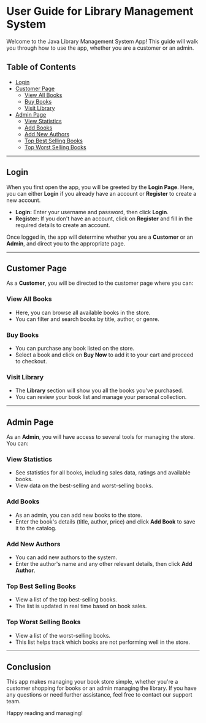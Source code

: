 # User Guide for Library Management System

Welcome to the Java Library Management System App! This guide will walk you through how to use the app, whether you are a customer or an admin.

## Table of Contents
- [Login](#login)
- [Customer Page](#customer-page)
  - [View All Books](#view-all-books)
  - [Buy Books](#buy-books)
  - [Visit Library](#visit-library)
- [Admin Page](#admin-page)
  - [View Statistics](#view-statistics)
  - [Add Books](#add-books)
  - [Add New Authors](#add-new-authors)
  - [Top Best Selling Books](#top-best-selling-books)
  - [Top Worst Selling Books](#top-worst-selling-books)

---

## Login

When you first open the app, you will be greeted by the **Login Page**. Here, you can either **Login** if you already have an account or **Register** to create a new account.

- **Login:** Enter your username and password, then click **Login**.
- **Register:** If you don't have an account, click on **Register** and fill in the required details to create an account.

Once logged in, the app will determine whether you are a **Customer** or an **Admin**, and direct you to the appropriate page.

---

## Customer Page

As a **Customer**, you will be directed to the customer page where you can:

### View All Books

- Here, you can browse all available books in the store.
- You can filter and search books by title, author, or genre.

### Buy Books

- You can purchase any book listed on the store.
- Select a book and click on **Buy Now** to add it to your cart and proceed to checkout.

### Visit Library

- The **Library** section will show you all the books you've purchased.
- You can review your book list and manage your personal collection.

---

## Admin Page

As an **Admin**, you will have access to several tools for managing the store. You can:

### View Statistics

- See statistics for all books, including sales data, ratings and available books.
- View data on the best-selling and worst-selling books.

### Add Books

- As an admin, you can add new books to the store.
- Enter the book's details (title, author, price) and click **Add Book** to save it to the catalog.

### Add New Authors

- You can add new authors to the system.
- Enter the author's name and any other relevant details, then click **Add Author**.

### Top Best Selling Books

- View a list of the top best-selling books.
- The list is updated in real time based on book sales.

### Top Worst Selling Books

- View a list of the worst-selling books.
- This list helps track which books are not performing well in the store.

---

## Conclusion

This app makes managing your book store simple, whether you're a customer shopping for books or an admin managing the library. If you have any questions or need further assistance, feel free to contact our support team.

Happy reading and managing!
